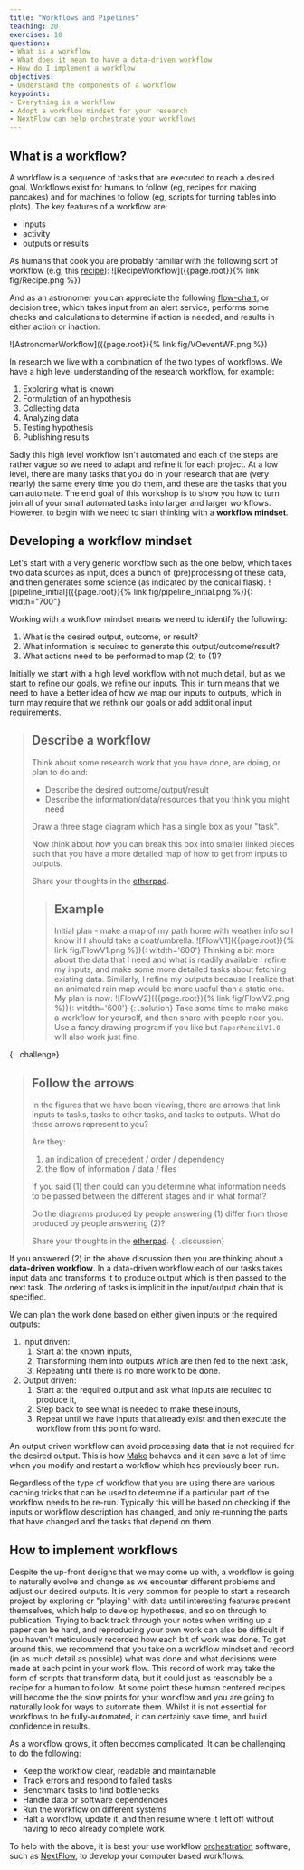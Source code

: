 ```yaml
---
title: "Workflows and Pipelines"
teaching: 20
exercises: 10
questions:
- What is a workflow
- What does it mean to have a data-driven workflow
- How do I implement a workflow
objectives:
- Understand the components of a workflow
keypoints:
- Everything is a workflow
- Adopt a workflow mindset for your research
- NextFlow can help orchestrate your workflows
---
```


## What is a workflow?
A workflow is a sequence of tasks that are executed to reach a desired goal.
Workflows exist for humans to follow (eg, recipes for making pancakes) and for machines to follow (eg, scripts for turning tables into plots).
The key features of a workflow are:
- inputs
- activity
- outputs or results

As humans that cook you are probably familiar with the following sort of workflow (e.g, this [recipe](https://vivashop.org.uk/products/winter-wonderland-recipe-guide)):
![RecipeWorkflow]({{page.root}}{% link fig/Recipe.png %})

And as an astronomer you can appreciate the following [flow-chart](https://ui.adsabs.harvard.edu/abs/2019PASA...36...46H/abstract), or decision tree, which takes input from an alert service, performs some checks and calculations to determine if action is needed, and results in either action or inaction:

![AstronomerWorkflow]({{page.root}}{% link fig/VOeventWF.png %})

In research we live with a combination of the two types of workflows.
We have a high level understanding of the research workflow, for example:
1. Exploring what is known
2. Formulation of an hypothesis
3. Collecting data
4. Analyzing data
5. Testing hypothesis
6. Publishing results

Sadly this high level workflow isn't automated and each of the steps are rather vague so we need to adapt and refine it for each project.
At a low level, there are many tasks that you do in your research that are (very nearly) the same every time you do them, and these are the tasks that you can automate.
The end goal of this workshop is to show you how to turn join all of your small automated tasks into larger and larger workflows.
However, to begin with we need to start thinking with a **workflow mindset**.

## Developing a workflow mindset
Let's start with a very generic workflow such as the one below, which takes two data sources as input, does a bunch of (pre)processing of these data, and then generates some science (as indicated by the conical flask).
![pipeline_initial]({{page.root}}{% link fig/pipeline_initial.png %}){: width="700"}

Working with a workflow mindset means we need to identify the following:
1. What is the desired output, outcome, or result?
2. What information is required to generate this output/outcome/result?
3. What actions need to be performed to map (2) to (1)?

Initially we start with a high level workflow with not much detail, but as we start to refine our goals, we refine our inputs.
This in turn means that we need to have a better idea of how we map our inputs to outputs, which in turn may require that we rethink our goals or add additional input requirements.

> ## Describe a workflow
> Think about some research work that you have done, are doing, or plan to do and:
> - Describe the desired outcome/output/result
> - Describe the information/data/resources that you think you might need
>
> Draw a three stage diagram which has a single box as your "task".
>
> Now think about how you can break this box into smaller linked pieces such that you have a more detailed map of how to get from inputs to outputs.
>
> Share your thoughts in the [etherpad](https://pad.carpentries.org/ADACS_NextFlow).
> > ## Example
> > Initial plan - make a map of my path home with weather info so I know if I should take a coat/umbrella.
> > ![FlowV1]({{page.root}}{% link fig/FlowV1.png %}){: witdth='600'}
> > Thinking a bit more about the data that I need and what is readily available I refine my inputs, and make some more detailed tasks about fetching existing data.
> > Similarly, I refine my outputs because I realize that an animated rain map would be more useful than a static one.
> > My plan is now:
> > ![FlowV2]({{page.root}}{% link fig/FlowV2.png %}){: witdth='600'}
> {: .solution}
> Take some time to make make a workflow for yourself, and then share with people near you.
> Use a fancy drawing program if you like but `PaperPencilV1.0` will also work just fine.
>
{: .challenge}

> ## Follow the arrows
> In the figures that we have been viewing, there are arrows that link inputs to tasks, tasks to other tasks, and tasks to outputs.
> What do these arrows represent to you?
>
> Are they:
> 1. an indication of precedent / order / dependency
> 2. the flow of information / data / files
>
> If you said (1) then could can you determine what information needs to be passed between the different stages and in what format?
>
> Do the diagrams produced by people answering (1) differ from those produced by people answering (2)?
>
> Share your thoughts in the [etherpad](https://pad.carpentries.org/ADACS_NextFlow).
{: .discussion}

If you answered (2) in the above discussion then you are thinking about a **data-driven workflow**.
In a data-driven workflow each of our tasks takes input data and transforms it to produce output which is then passed to the next task.
The ordering of tasks is implicit in the input/output chain that is specified.

We can plan the work done based on either given inputs or the required outputs:
1. Input driven:
   1. Start at the known inputs,
   2. Transforming them into outputs which are then fed to the next task,
   3. Repeating until there is no more work to be done.
2. Output driven:
   1.  Start at the required output and ask what inputs are required to produce it,
   2.  Step back to see what is needed to make these inputs,
   3.  Repeat until we have inputs that already exist and then execute the workflow from this point forward.

An output driven workflow can avoid processing data that is not required for the desired output.
This is how [Make](https://www.gnu.org/software/make/) behaves and it can save a lot of time when you modify and restart a workflow which has previously been run.

Regardless of the type of workflow that you are using there are various caching tricks that can be used to determine if a particular part of the workflow needs to be re-run.
Typically this will be based on checking if the inputs or workflow description has changed, and only re-running the parts that have changed and the tasks that depend on them.

## How to implement workflows
Despite the up-front designs that we may come up with, a workflow is going to naturally evolve and change as we encounter different problems and adjust our desired outputs.
It is very common for people to start a research project by exploring or "playing" with data until interesting features present themselves, which help to develop hypotheses, and so on through to publication.
Trying to back track through your notes when writing up a paper can be hard, and reproducing your own work can also be difficult if you haven't meticulously recorded how each bit of work was done.
To get around this, we recommend that you take on a workflow mindset and record (in as much detail as possible) what was done and what decisions were made at each point in your work flow.
This record of work may take the form of scripts that transform data, but it could just as reasonably be a recipe for a human to follow.
At some point these human centered recipes will become the the slow points for your workflow and you are going to naturally look for ways to automate them.
Whilst it is not essential for workflows to be fully-automated, it can certainly save time, and build confidence in results.

As a workflow grows, it often becomes complicated. It can be challenging to do the following:
- Keep the workflow clear, readable and maintainable
- Track errors and respond to failed tasks
- Benchmark tasks to find bottlenecks
- Handle data or software dependencies
- Run the workflow on different systems
- Halt a workflow, update it, and then resume where it left off without having to redo already complete work

To help with the above, it is best your use workflow [orchestration](https://en.wikipedia.org/wiki/Orchestration_(computing)) software, such as [NextFlow](https://nextflow.io/), to develop your computer based workflows.
